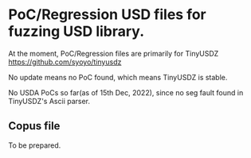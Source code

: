 # PoC/Regression USD files for fuzzing USD library.

At the moment, PoC/Regression files are primarily for TinyUSDZ https://github.com/syoyo/tinyusdz

No update means no PoC found, which means TinyUSDZ is stable.

No USDA PoCs so far(as of 15th Dec, 2022), since no seg fault found in TinyUSDZ's Ascii parser.

## Copus file

To be prepared.
